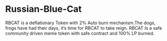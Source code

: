 # Russian-Blue-Cat
RBCAT is a deflationary Token with 2% Auto burn mechanism.The dogs, frogs have had their days, it’s time for RBCAT to take reign. RBCAT Is a safe community driven meme token with safe contract and 100% LP burned.
